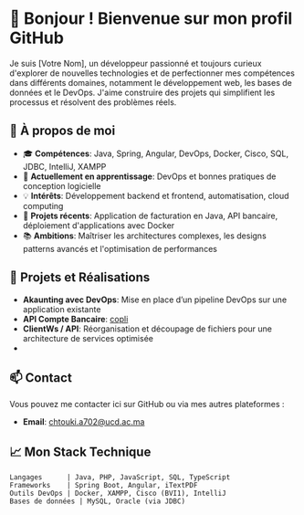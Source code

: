# 👋 Bonjour ! Bienvenue sur mon profil GitHub

Je suis [Votre Nom], un développeur passionné et toujours curieux d'explorer de nouvelles technologies et de perfectionner mes compétences dans différents domaines, notamment le développement web, les bases de données et le DevOps. J'aime construire des projets qui simplifient les processus et résolvent des problèmes réels.

## 🌟 À propos de moi

- 🎓 **Compétences**: Java, Spring, Angular, DevOps, Docker, Cisco, SQL, JDBC, IntelliJ, XAMPP
- 🌱 **Actuellement en apprentissage**: DevOps et bonnes pratiques de conception logicielle
- 💡 **Intérêts**: Développement backend et frontend, automatisation, cloud computing
- 👷 **Projets récents**: Application de facturation en Java, API bancaire, déploiement d'applications avec Docker
- 📚 **Ambitions**: Maîtriser les architectures complexes, les designs patterns avancés et l'optimisation de performances

## 🔧 Projets et Réalisations

- **Akaunting avec DevOps**: Mise en place d’un pipeline DevOps sur une application existante
- **API Compte Bancaire**: [copli](C:\xampp\htdocs\tp_php1\api\compte-bancaire-api.php)
- **ClientWs / API**: Réorganisation et découpage de fichiers pour une architecture de services optimisée
- 
## 📫 Contact

Vous pouvez me contacter ici sur GitHub ou via mes autres plateformes :

- **Email**: [chtouki.a702@ucd.ac.ma](mailto:chtouki.a702@ucd.ac.ma)
## 📈 Mon Stack Technique

```plaintext
Langages      | Java, PHP, JavaScript, SQL, TypeScript
Frameworks    | Spring Boot, Angular, iTextPDF
Outils DevOps | Docker, XAMPP, Cisco (BVI1), IntelliJ
Bases de données | MySQL, Oracle (via JDBC)


